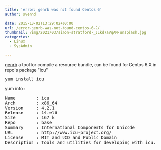 ```yaml
---
title: 'error: genrb was not found Centos 6'
author: svennd

date: 2015-10-02T13:29:02+00:00
url: /error-genrb-was-not-found-centos-6-7/
thumbnail: /img/2021/03/simon-stratford-_ILkd7aVqAM-unsplash.jpg
categories:
  - Linux
  - SysAdmin

---
```

[genrb][1] a tool for compile a resource bundle, can be found for Centos 6.X in repo's package "icu"

<pre>yum install icu</pre>

yum info :

<pre>Name        : icu
Arch        : x86_64
Version     : 4.2.1
Release     : 14.el6
Size        : 167 k
Repo        : base
Summary     : International Components for Unicode
URL         : http://www.icu-project.org/
License     : MIT and UCD and Public Domain
Description : Tools and utilities for developing with icu.</pre>

&nbsp;

&nbsp;

 [1]: http://linux.die.net/man/1/genrb